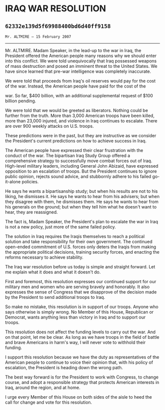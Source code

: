 # IRAQ WAR RESOLUTION
## `62332e139d5f69988400bd6d40ff9158`
`Mr. ALTMIRE — 15 February 2007`

---


Mr. ALTMIRE. Madam Speaker, in the lead-up to the war in Iraq, the 
President offered the American people many reasons why we should enter 
into this conflict. We were told unequivocally that Iraq possessed 
weapons of mass destruction and posed an imminent threat to the United 
States. We have since learned that pre-war intelligence was completely 
inaccurate.

We were told that proceeds from Iraq's oil reserves would pay for the 
cost of the war. Instead, the American people have paid for the cost of 
the


war. So far, $400 billion, with an additional supplemental request of 
$100 billion pending.

We were told that we would be greeted as liberators. Nothing could be 
further from the truth. More than 3,000 American troops have been 
killed, more than 23,000 injured, and violence in Iraq continues to 
escalate. There are over 900 weekly attacks on U.S. troops.

These predictions were in the past, but they are instructive as we 
consider the President's current predictions on how to achieve success 
in Iraq.

The American people have expressed their clear frustration with the 
conduct of the war. The bipartisan Iraq Study Group offered a 
comprehensive strategy to successfully move combat forces out of Iraq. 
High-level military leaders, including General John Abizaid, have 
expressed opposition to an escalation of troops. But the President 
continues to ignore public opinion, rejects sound advice, and 
stubbornly adhere to his failed go-it-alone policies.

He says he wants a bipartisanship study; but when his results are not 
to his liking, he dismisses it. He says he wants to hear from his 
advisers; but when they disagree with them, he dismisses them. He says 
he wants to hear from his generals on the ground; but when they tell 
him what he doesn't want to hear, they are reassigned.

The fact is, Madam Speaker, the President's plan to escalate the war 
in Iraq is not a new policy, just more of the same failed policy.

The solution in Iraq requires the Iraqis themselves to reach a 
political solution and take responsibility for their own government. 
The continued open-ended commitment of U.S. forces only deters the 
Iraqis from making the appropriate political decisions, training 
security forces, and enacting the reforms necessary to achieve 
stability.

The Iraq war resolution before us today is simple and straight 
forward. Let me explain what it does and what it doesn't do.

First and foremost, this resolution expresses our continued support 
for our military men and women who are serving bravely and honorably. 
It also expresses the sense of Congress that we disapprove of the 
decision made by the President to send additional troops to Iraq.

So make no mistake, this resolution is in support of our troops. 
Anyone who says otherwise is simply wrong. No Member of this House, 
Republican or Democrat, wants anything less than victory in Iraq and to 
support our troops.

This resolution does not affect the funding levels to carry out the 
war. And on that point, let me be clear. As long as we have troops in 
the field of battle and brave Americans in harm's way, I will never 
vote to withhold their funding.

I support this resolution because we have the duty as representatives 
of the American people to continue to voice their opinion that, with 
his policy of escalation, the President is heading down the wrong path.

The best way forward is for the President to work with Congress, to 
change course, and adopt a responsible strategy that protects American 
interests in Iraq, around the region, and at home.

I urge every Member of this House on both sides of the aisle to heed 
the call for change and vote for this resolution.